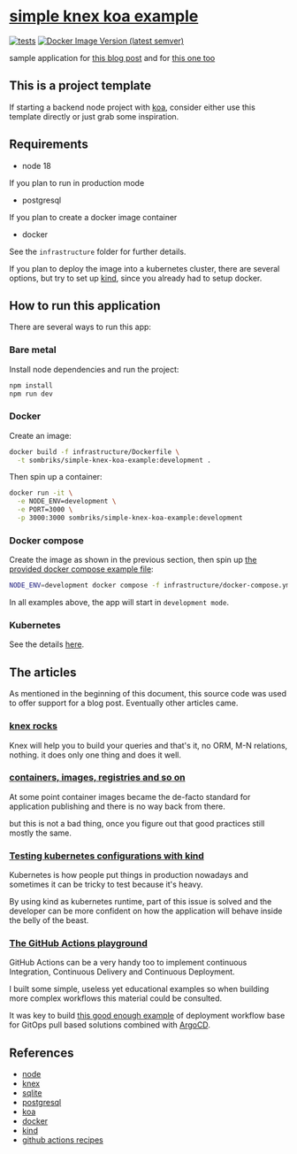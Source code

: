 # [simple knex koa example](https://github.com/sombriks/simple-knex-koa-example)

[![tests](https://github.com/sombriks/simple-knex-koa-example/actions/workflows/node.js.yml/badge.svg)](https://github.com/sombriks/simple-knex-koa-example/actions)
[![Docker Image Version (latest semver)](https://img.shields.io/docker/v/sombriks/simple-knex-koa-example?logo=docker&color=lightblue)](https://hub.docker.com/r/sombriks/simple-knex-koa-example/tags)

sample application for [this blog post](https://sombriks.com/blog/0043-knex-still-rocks-on-modern-node/)
and for [this one too](https://sombriks.com/blog/0055-containers-part-3-app-container-friendly/)

## This is a project template

If starting a backend node project with [koa](https://koajs.com), consider
either use this template directly or just grab some inspiration.

## Requirements

- node 18

If you plan to run in production mode

- postgresql

If you plan to create a docker image container

- docker

See the `infrastructure` folder for further details.

If you plan to deploy the image into a kubernetes cluster, there are several
options, but try to set up [kind](https://kind.sigs.k8s.io/), since you already
had to setup docker.

## How to run this application

There are several ways to run this app:

### Bare metal

Install node dependencies and run the project:

```bash
npm install
npm run dev
```

### Docker

Create an image:

```bash
docker build -f infrastructure/Dockerfile \
  -t sombriks/simple-knex-koa-example:development .
```

Then spin up a container:

```bash
docker run -it \
  -e NODE_ENV=development \
  -e PORT=3000 \
  -p 3000:3000 sombriks/simple-knex-koa-example:development
```

### Docker compose

Create the image as shown in the previous section, then spin up
[the provided docker compose example file](infrastructure/docker-compose.yml):

```bash
NODE_ENV=development docker compose -f infrastructure/docker-compose.yml up
```

In all examples above, the app will start in `development mode`.

### Kubernetes

See the details [here](infrastructure/README.md).

## The articles

As mentioned in the beginning of this document, this source code was used to
offer support for a blog post. Eventually other articles came.

### [knex rocks](https://sombriks.com/blog/0043-knex-still-rocks-on-modern-node/)

Knex will help you to build your queries and that's it, no ORM, M-N relations,
nothing. it does only one thing and does it well.

### [containers, images, registries and so on](https://sombriks.com/blog/0055-containers-part-3-app-container-friendly/)

At some point container images became the de-facto standard for application
publishing and there is no way back from there.

but this is not a bad thing, once you figure out that good practices still
mostly the same.

### [Testing kubernetes configurations with kind](https://sombriks.com/blog/0058-containers-part-4-k8s-with-kind/)

Kubernetes is how people put things in production nowadays and sometimes
it can be tricky to test because it's heavy.

By using kind as kubernetes runtime, part of this issue is solved and the
developer can be more confident on how the application will behave inside
the belly of the beast.

### [The GitHub Actions playground](https://sombriks.com/blog/0061-github-actions-recipes/)

GitHub Actions can be a very handy too to implement continuous Integration,
Continuous Delivery and Continuous Deployment.

I built some simple, useless yet educational examples so when building more
complex workflows this material could be consulted.

It was key to build [this good enough example](.github/workflows/_base.yml) of
deployment workflow base for GitOps pull based solutions combined with
[ArgoCD](https://argo-cd.readthedocs.io/en/stable/getting_started/).

## References

- [node](https://nodejs.org)
- [knex](https://knexjs.org)
- [sqlite](https://sqlite.org)
- [postgresql](https://postgresql.org)
- [koa](https://koajs.com)
- [docker](https://docker.com)
- [kind](https://kind.sigs.k8s.io/)
- [github actions recipes](https://github.com/sombriks/gh-actions-playground)
